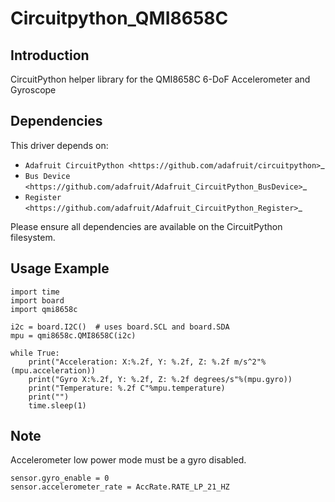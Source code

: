 # Circuitpython_QMI8658C

## Introduction

CircuitPython helper library for the QMI8658C 6-DoF Accelerometer and Gyroscope

## Dependencies

This driver depends on:

* `Adafruit CircuitPython <https://github.com/adafruit/circuitpython>`_
* `Bus Device <https://github.com/adafruit/Adafruit_CircuitPython_BusDevice>`_
* `Register <https://github.com/adafruit/Adafruit_CircuitPython_Register>`_

Please ensure all dependencies are available on the CircuitPython filesystem.

## Usage Example

```
import time
import board
import qmi8658c

i2c = board.I2C()  # uses board.SCL and board.SDA
mpu = qmi8658c.QMI8658C(i2c)

while True:
    print("Acceleration: X:%.2f, Y: %.2f, Z: %.2f m/s^2"%(mpu.acceleration))
    print("Gyro X:%.2f, Y: %.2f, Z: %.2f degrees/s"%(mpu.gyro))
    print("Temperature: %.2f C"%mpu.temperature)
    print("")
    time.sleep(1)
```

## Note

Accelerometer low power mode must be a gyro disabled.

```
sensor.gyro_enable = 0
sensor.accelerometer_rate = AccRate.RATE_LP_21_HZ
```
